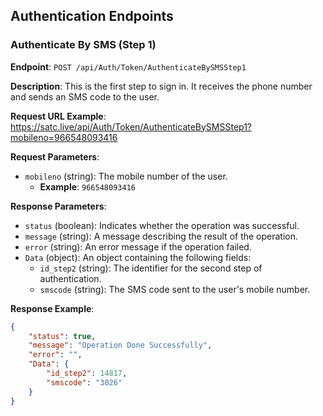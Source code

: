## Authentication Endpoints

### Authenticate By SMS (Step 1)

**Endpoint**: `POST /api/Auth/Token/AuthenticateBySMSStep1`

**Description**: This is the first step to sign in. It receives the phone number and sends an SMS code to the user.

**Request URL Example**:
https://satc.live/api/Auth/Token/AuthenticateBySMSStep1?mobileno=966548093416

**Request Parameters**:
- `mobileno` (string): The mobile number of the user.
  - **Example**: `966548093416`

**Response Parameters**:
- `status` (boolean): Indicates whether the operation was successful.
- `message` (string): A message describing the result of the operation.
- `error` (string): An error message if the operation failed.
- `Data` (object): An object containing the following fields:
  - `id_step2` (string): The identifier for the second step of authentication.
  - `smscode` (string): The SMS code sent to the user's mobile number.
  
**Response Example**:
```json
{
    "status": true,
    "message": "Operation Done Successfully",
    "error": "",
    "Data": {
        "id_step2": 14817,
        "smscode": "3026"
    }
}
```

